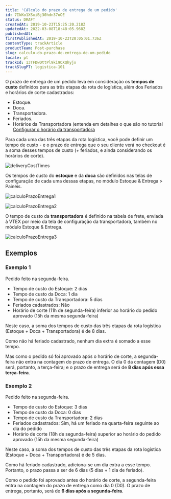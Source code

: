 ```yaml
---
title: 'Cálculo do prazo de entrega de um pedido'
id: 7IkKo1XSxiBj30hdn37oOE
status: DRAFT
createdAt: 2019-10-23T15:25:20.218Z
updatedAt: 2022-03-08T18:48:05.968Z
publishedAt: 
firstPublishedAt: 2019-10-23T20:05:01.736Z
contentType: trackArticle
productTeam: Post-purchase
slug: calculo-do-prazo-de-entrega-de-um-pedido
locale: pt
trackId: 13TFDwDttPl9ki9OXQhyjx
trackSlugPT: logistica-101
---
```


O prazo de entrega de um pedido leva em consideração os __tempos de custo__ definidos para as três etapas da rota de logística, além dos Feriados e horários de corte cadastrados:
- Estoque.
- Doca.
- Transportadora.
- Feriados.
- Horários da Transportadora (entenda em detalhes o que são no tutorial [Configurar o horário da transportadora](https://help.vtex.com/pt/tutorial/configurar-horario-de-funcionamento-para-transportadoras--2oGpbInIgdxSWUi3TZjdCS)

Para cada uma das três etapas da rota logística, você pode definir um tempo de custo - e o prazo de entrega que o seu cliente verá no checkout é a soma desses tempos de custo (+ feriados, e ainda considerando os horários de corte).

![deliveryCostTimes](https://images.contentful.com/alneenqid6w5/hA6N4VPj440AEqEecIUck/0a6784f0c3d6f6d88b65547762600a7d/deliveryCostTimes.png)

Os tempos de custo do __estoque__ e da __doca__ são definidos nas telas de configuração de cada uma dessas etapas, no módulo Estoque & Entrega > Painéis.

![calculoPrazoEntrega1](https://images.contentful.com/alneenqid6w5/4QgQlroxxCK4iu6YoU2uIQ/a2df01bdbe2449e924a6380b5a39a19b/calculoPrazoEntrega1.png) 

![calculoPrazoEntrega2](https://images.contentful.com/alneenqid6w5/6xAiBHXxwA2cMIaaK4AKm2/bfff8d81b7363121cc84de1149cfd587/calculoPrazoEntrega2.png)

O tempo de custo da __transportadora__ é definido na tabela de frete, enviada à VTEX por meio da tela de configuração da transportadora, também no módulo Estoque & Entrega.

![calculoPrazoEntrega3](https://images.contentful.com/alneenqid6w5/2bL9Gw0AeswGAeKSqYCYw4/57c492eb08239d61e463839a768101ad/calculoPrazoEntrega3.png)

## Exemplos

### Exemplo 1

Pedido feito na segunda-feira.

- Tempo de custo do Estoque: 2 dias
- Tempo de custo da Doca: 1 dia
- Tempo de custo da Transportadora: 5 dias
- Feriados cadastrados: Não
- Horário de corte (11h de segunda-feira) inferior ao horário do pedido aprovado (15h da mesma segunda-feira)

Neste caso, a soma dos tempos de custo das três etapas da rota logística (Estoque + Doca + Transportadora) é de 8 dias.

Como não há feriado cadastrado, nenhum dia extra é somado a esse tempo.

Mas como o pedido só foi aprovado após o horário de corte, a segunda-feira não entra na contagem do prazo de entrega. O dia 0 da contagem (D0) será, portanto, a terça-feira; e o prazo de entrega será de __8 dias após essa terça-feira__.

### Exemplo 2

Pedido feito na segunda-feira.

- Tempo de custo do Estoque: 3 dias
- Tempo de custo da Doca: 0 dias
- Tempo de custo da Transportadora: 2 dias
- Feriados cadastrados: Sim, há um feriado na quarta-feira seguinte ao dia do pedido
- Horário de corte (18h de segunda-feira) superior ao horário do pedido aprovado (15h da mesma segunda-feira)

Neste caso, a soma dos tempos de custo das três etapas da rota logística (Estoque + Doca + Transportadora) é de 5 dias.

Como há feriado cadastrado, adiciona-se um dia extra a esse tempo. Portanto, o prazo passa a ser de 6 dias (5 dias + 1 dia de feriado).

Como o pedido foi aprovado antes do horário de corte, a segunda-feira entra na contagem do prazo de entrega como dia 0 (D0). O prazo de entrega, portanto, será de __6 dias após a segunda-feira__.
